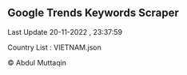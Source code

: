 

## Google Trends Keywords Scraper 
 
Last Update 20-11-2022 , 23:37:59

Country List :
VIETNAM.json



© Abdul Muttaqin 
